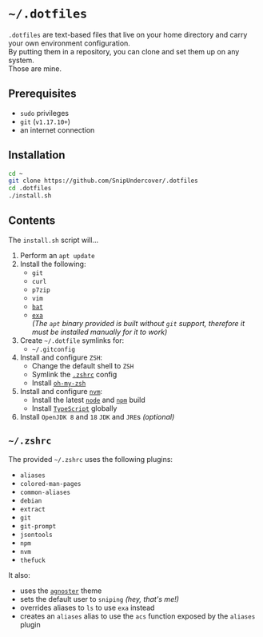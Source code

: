 # `~/.dotfiles`
`.dotfiles` are text-based files that live on your home directory and carry your own environment configuration.  
By putting them in a repository, you can clone and set them up on any system.  
Those are mine.

## Prerequisites
- `sudo` privileges
- `git` (`v1.17.10+`)
- an internet connection

## Installation
```bash
cd ~
git clone https://github.com/SnipUndercover/.dotfiles
cd .dotfiles
./install.sh
```

## Contents
The `install.sh` script will...
1. Perform an `apt update`
1. Install the following:
    - `git`
    - `curl`
    - `p7zip`
    - `vim`
    - [`bat`](https://github.com/sharkdp/bat)
    - [`exa`](https://github.com/ogham/exa)  
      *(The `apt` binary provided is built without `git` support, therefore it must be installed manually for it to work)*
1. Create `~/.dotfile` symlinks for:
    - `~/.gitconfig`
1. Install and configure `ZSH`:
    - Change the default shell to `ZSH`
    - Symlink the [`.zshrc`](#zshrc) config
    - Install [`oh-my-zsh`](https://github.com/ohmyzsh/ohmyzsh)
1. Install and configure [`nvm`](https://github.com/nvm-sh/nvm):
    - Install the latest [`node`](https://github.com/nodejs/node) and [`npm`](https://github.com/npm/cli) build
    - Install [`TypeScript`](https://github.com/microsoft/TypeScript) globally
1. Install `OpenJDK 8` and `18` `JDK` and `JRE`s *(optional)*

## `~/.zshrc`
The provided `~/.zshrc` uses the following plugins:
- `aliases`
- `colored-man-pages`
- `common-aliases`
- `debian`
- `extract`
- `git`
- `git-prompt`
- `jsontools`
- `npm`
- `nvm`
- `thefuck`

It also:
- uses the [`agnoster`](https://github.com/agnoster/agnoster-zsh-theme) theme
- sets the default user to `sniping` *(hey, that's me!)*
- overrides aliases to `ls` to use `exa` instead
- creates an `aliases` alias to use the `acs` function exposed by the `aliases` plugin